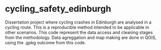 # cycling_safety_edinburgh
Dissertation project where cycling crashes in Edinburgh are analysed in a cycling route. This is a reproducible method intended to be applicable in other scenarios.
This code represent the data access and cleaning stages from the methodology. Data agreggation and map making are done in QGIS, using the .gpkg outcome from this code.
